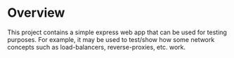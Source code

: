 # Overview

This project contains a simple express web app that can be used for testing purposes. For example, it may be used to test/show how some network concepts such as load-balancers, reverse-proxies, etc. work.